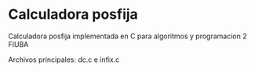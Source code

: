 # Calculadora posfija
Calculadora posfija implementada en C para algoritmos y programacion 2 FIUBA

Archivos principales: dc.c e infix.c
